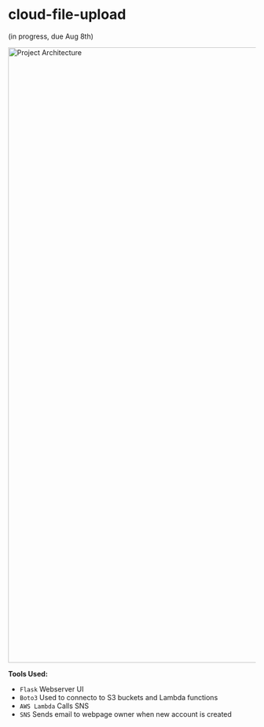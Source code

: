 # cloud-file-upload

(in progress, due Aug 8th)

<img width="1250" alt="Project Architecture" src="https://github.com/mfkimbell/cloud-file-upload/assets/107063397/39024bec-f049-4d3c-bf70-5f35496be306">


**Tools Used:**
* `Flask` Webserver UI
* `Boto3` Used to connecto to S3 buckets and Lambda functions
* `AWS Lambda` Calls SNS
* `SNS` Sends email to webpage owner when new account is created
